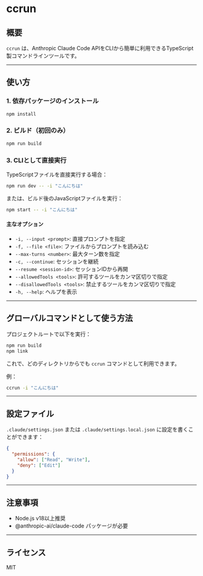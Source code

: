 # ccrun

## 概要

`ccrun` は、Anthropic Claude Code APIをCLIから簡単に利用できるTypeScript製コマンドラインツールです。

---

## 使い方

### 1. 依存パッケージのインストール

``` bash
npm install
```

### 2. ビルド（初回のみ）

```bash
npm run build
```

### 3. CLIとして直接実行

TypeScriptファイルを直接実行する場合：

```bash
npm run dev -- -i "こんにちは"
```

または、ビルド後のJavaScriptファイルを実行：

```bash
npm start -- -i "こんにちは"
```

#### 主なオプション

- `-i, --input <prompt>`: 直接プロンプトを指定
- `-f, --file <file>`: ファイルからプロンプトを読み込む
- `--max-turns <number>`: 最大ターン数を指定
- `-c, --continue`: セッションを継続
- `--resume <session-id>`: セッションIDから再開
- `--allowedTools <tools>`: 許可するツールをカンマ区切りで指定
- `--disallowedTools <tools>`: 禁止するツールをカンマ区切りで指定
- `-h, --help`: ヘルプを表示

---

## グローバルコマンドとして使う方法

プロジェクトルートで以下を実行：

```bash
npm run build
npm link
```

これで、どのディレクトリからでも `ccrun` コマンドとして利用できます。

例：

```bash
ccrun -i "こんにちは"
```

---

## 設定ファイル

`.claude/settings.json` または `.claude/settings.local.json` に設定を書くことができます：

```json
{
  "permissions": {
    "allow": ["Read", "Write"],
    "deny": ["Edit"]
  }
}
```

---

## 注意事項

- Node.js v18以上推奨
- @anthropic-ai/claude-code パッケージが必要

---

## ライセンス

MIT 